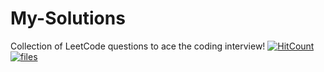 # My-Solutions
Collection of LeetCode questions to ace the coding interview! 
[![HitCount](http://hits.dwyl.com/preethamdasari/My-Solutions.svg)](http://hits.dwyl.com/preethamdasari/My-Solutions)
[![files](https://img.shields.io/github/issues/preethamdasari/My-Solutions)](https://img.shields.io/github/directory-file-count/preethamdasari/My-Solutions)
